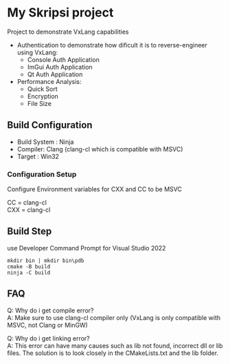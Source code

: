 # My Skripsi project

Project to demonstrate VxLang capabilities
- Authentication to demonstrate how dificult it is to reverse-engineer using VxLang:
    - Console Auth Application
    - ImGui Auth Application
    - Qt Auth Application
- Performance Analysis: 
    - Quick Sort
    - Encryption
    - File Size

## Build Configuration 

- Build System : Ninja 
- Compiler: Clang (clang-cl which is compatible with MSVC)
- Target : Win32

### Configuration Setup

Configure Environment variables for CXX and CC to be MSVC

CC = clang-cl\
CXX = clang-cl

## Build Step
use Developer Command Prompt for Visual Studio 2022

```
mkdir bin | mkdir bin\pdb
cmake -B build
ninja -C build
```
## FAQ

Q: Why do i get compile error?\
A: Make sure to use clang-cl compiler only (VxLang is only compatible with MSVC, not Clang or MinGW)

Q: Why do i get linking error?\
A: This error can have many causes such as lib not found, incorrect dll or lib files. The solution is to look closely in the CMakeLists.txt and the lib folder.
